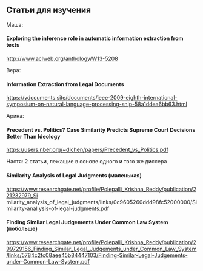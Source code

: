 ## Статьи для изучения

Маша:

#### Exploring the inference role in automatic information extraction from texts

http://www.aclweb.org/anthology/W13-5208

Вера:

#### Information Extraction from Legal Documents

https://vdocuments.site/documents/ieee-2009-eighth-international-symposium-on-natural-language-processing-snlp-58a1ddea6bb63.html

Арина:

#### Precedent vs. Politics? Case Similarity Predicts Supreme Court Decisions Better Than Ideology

https://users.nber.org/~dlchen/papers/Precedent_vs_Politics.pdf

Настя: 2 статьи, лежащие в основе одного и того же диссера

#### Similarity Analysis of Legal Judgments (маленькая)

https://www.researchgate.net/profile/Polepalli_Krishna_Reddy/publication/221232979_Si
milarity_analysis_of_legal_judgments/links/0c9605260ddd98fc52000000/Similarity-anal
ysis-of-legal-judgments.pdf

#### Finding Similar Legal Judgements Under Common Law System (побольше)

https://www.researchgate.net/profile/Polepalli_Krishna_Reddy/publication/299729156_Finding_Similar_Legal_Judgements_under_Common_Law_System/links/5784c2fc08aee45b84447103/Finding-Similar-Legal-Judgements-under-Common-Law-System.pdf

